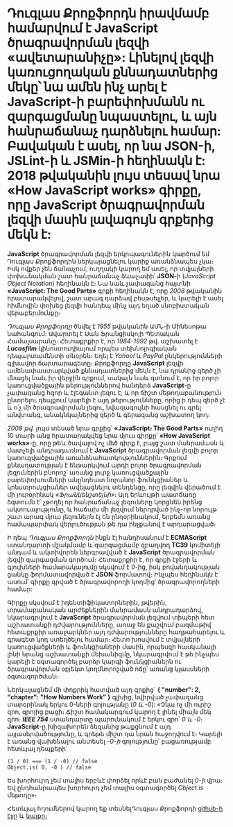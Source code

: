 # Դուգլաս Քրոքֆորդն իրավմամբ համարվում է JavaScript ծրագրավորման լեզվի «ավետարանիչը»: Լինելով լեզվի կառուցողական քննադատներից մեկը՝ նա ամեն ինչ արել է JavaScript-ի բարեփոխմանն ու զարգացմանը նպաստելու, և այն հանրաճանաչ դարձնելու համար: Բավական է ասել, որ նա JSON-ի, JSLint-ի և JSMin-ի հեղինակն է: 2018 թվականին լույս տեսավ նրա «How JavaScript works» գիրքը, որը JavaScript ծրագրավորման լեզվի մասին լավագույն գրքերից մեկն է:

**JavaScript** ծրագրավորման լեզվի երկրպագուներին կարծում եմ Դուգլաս Քրոքֆորդին ներկայացնելու կարիք առանձնապես չկա։ Իսկ ովքեր չեն ճանաչում, ուղղակի կարող եմ ասել, որ տվյալների փոխանակման շատ հանրաճանաչ ձևաչափի՝ **JSON**-ի (_JavaScript Object Notation_) հեղինակն է։ Նա նաև չափազանց հայտնի **«JavaScript։ The Good Parts»** գրքի հեղինակն է, որը _2008_ թվականին հրատարակվելով, շատ արագ դարձավ բեսթսելլեր, և կարելի է ասել հիմնովին փոխեց լեզվի հանդեպ մինչ այդ եղած սնոբիստական վերաբերմունքը։

_Դուգլաս Քրոքֆորդը_ ծնվել է _1955_ թվականին ԱՄՆ-ի Մինեսոթա նահանգում: Ավարտել է Սան Ֆրանցիսկոյի Պետական Համալսարանը։ Հետաքրքիր է, որ _1984-1992_ թվ․ աշխատել է **_Lucasfilm_** կինոստուդիայում որպես տեխնոլոգիական դեպարտամենտի տնօրեն։ Եղել է _Yahoo!_ և _PayPal_ ընկերությունների գլխավոր ճարտարագետը։ Քրոքֆորդը **JavaScript** լեզվի ամենափաստարկված քննադատներից մեկն է, նա դրանից զերծ չի մնացել նաև իր վերջին գրքում, սակայն նաև գտնում է, որ իր բոլոր կառուցվածքային թերություններով հանդերձ **JavaScript**-ը չափազանց հզոր և էլեգանտ լեզու է, և որ ճիշտ մեթոդաբանություն ընտրելու դեպքում կարելի է այդ թերությունները, որից ի դեպ զերծ չէ և ո՛չ մի ծրագրավորման լեզու, նվազագույնի հասցնել ու գրել անվտանգ, անակնկալներից զերծ և գերազանց աշխատող կոդ։

_2008 թվ․_ լույս տեսած նրա գրքից՝ **«JavaScript։ The Good Parts»** ուղիղ 10 տարի անց հրատարակվեց նրա մյուս գիրքը՝ **«How JavaScript works»**-ը, որը թեև ծավալով ոչ մեծ գիրք է, բայց շատ մանրամասն և մատչելի անդրադառնում է **JavaScript** ծրագրավորման լեզվի բոլոր կառուցվածքային առանձնահատկություններին։ Գրքում քննադատության է ենթարկվում արդի բոլոր ծրագրավորման լեզուներին բնորոշ՝ առանց լուրջ կառուցվածքային բարեփոխումների անընդհատ նորանոր ֆունկցիաներ և կոնստրուկցիաներ ավելացնելու տենդենցը, որը լեզվին վերածում է մի յուրօրինակ _«Ֆրանկենշտեյնի»_։ Այդ երևույթի պատճառը ձգտումն է՝ չթողել որ հանրաճանաչ լեզուները կորցնեն իրենց ակտուալությունը, և հաճախ մի լեզվում ներդրված ինչ-որ նորույթ շատ արագ մյուս լեզուներն էլ են ընդօրինակում, երբեմն առանց համապարփակ վերլուծության թե դա ինչքանով է արդարացված։

Ի դեպ _Դուգլաս Քրոքֆորդն_ ինքն էլ հանդիսանում է **ECMAScript** ստանդարտի մշակմամբ և զարգացմամբ զբաղվող **TC39** կոմիտեյի անդամ և ակտիվորեն ներգրավված է **JavaScript** ծրագրավորման լեզվի զարգացման գործում։ Հետաքրքիր է, որ գրքի էջերի և գլուխների համարակալումը սկսվում է _0_-ից, իսկ բովանդակության ցանկը ֆորմատավորված է **JSON** ֆորմատով։ Ինչպես հեղինակն է ասում՝ գիրքը գրված է ծրագրավորողի կողմից՝ ծրագրավորողների համար:

Գիրքը սկսվում է իդենտիֆիկատորներին, թվերին, տրամաբանական արժեքներին մանրամասն անդրադարձով, նկարագրվում է **JavaScript** ծրագրավորման լեզվում տիպերի հետ աշխատանքի դժվարությունները, առաջ են քաշվում բազմաթիվ հետաքրքիր առաջարկներ այդ դժվարությունները հաղթահարելու և գրագետ կոդ ստեղծելու համար։ Հետո խոսվում է տվյալների կառուցվածքների և ֆունկցիաների մասին, որպեսզի հասկանալի լինի նրանց աշխատանքի մեխանիզմը, նկարագրվում է թե ինչպես կարելի է օգտագործել բարձր կարգի ֆունկցիաներն ու ծրագրավորման օբյեկտ կողմնորոշված ոճը՝ առանց կլասսների օգտագործման։

Ներկայացնեմ մի փոքրիկ հատված այդ գրքից` **{ "number": 2, "chapter": "How Numbers Work" }** գլխից, նվիրված չափազանց տարօրինակ երկու 0-ների գոյությանը (_0 և -0_): «Չկա ոչ մի ուրիշ զրո, զրոյից բացի։ Ճիշտ համակարգում կարող է լինել միայն մեկ զրո։ **_IEEE 754_** ստանդարտը պարունակում է երկու զրո՝ _0 և -0_։ **JavaScript**-ը խիզախորեն ձեզանից թաքցնում է այդ այլասերվածությունը, և գրեթե միշտ դա նրան հաջողվում է։ Կարելի է առանց վախենալու անտեսել _-0-ի_ գոյությունը՝ բացառությամբ հետևյալ դեպքերի՝

```
(1 / 0) === (1 / -0) // false
Object.is( 0, -0 ) // false
```

Ես խորհուրդ չեմ տալիս երբևէ փորձել որևէ բան բաժանել _0-ի_ վրա։ Եվ ընդհանրապես խորհուրդ չեմ տալիս օգտագործել _Object.is_ մեթոդը»։

Հետևյալ հղումներով կարող եք տեսնելԴուգլաս Քրոքֆորդի [github-ի էջը](https://github.com/douglascrockford) և [կայքը։](https://www.crockford.com/)
